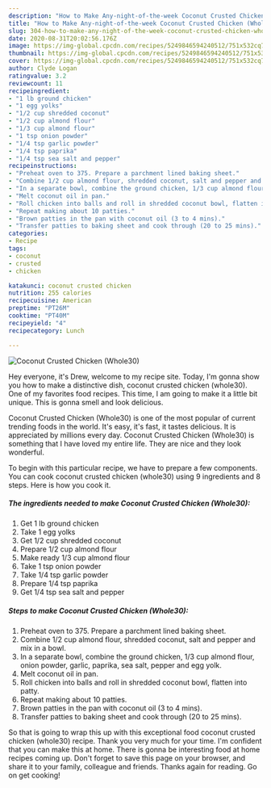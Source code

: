 ```yaml
---
description: "How to Make Any-night-of-the-week Coconut Crusted Chicken (Whole30)"
title: "How to Make Any-night-of-the-week Coconut Crusted Chicken (Whole30)"
slug: 304-how-to-make-any-night-of-the-week-coconut-crusted-chicken-whole30
date: 2020-08-31T20:02:56.176Z
image: https://img-global.cpcdn.com/recipes/5249846594240512/751x532cq70/coconut-crusted-chicken-whole30-recipe-main-photo.jpg
thumbnail: https://img-global.cpcdn.com/recipes/5249846594240512/751x532cq70/coconut-crusted-chicken-whole30-recipe-main-photo.jpg
cover: https://img-global.cpcdn.com/recipes/5249846594240512/751x532cq70/coconut-crusted-chicken-whole30-recipe-main-photo.jpg
author: Clyde Logan
ratingvalue: 3.2
reviewcount: 11
recipeingredient:
- "1 lb ground chicken"
- "1 egg yolks"
- "1/2 cup shredded coconut"
- "1/2 cup almond flour"
- "1/3 cup almond flour"
- "1 tsp onion powder"
- "1/4 tsp garlic powder"
- "1/4 tsp paprika"
- "1/4 tsp sea salt and pepper"
recipeinstructions:
- "Preheat oven to 375. Prepare a parchment lined baking sheet."
- "Combine 1/2 cup almond flour, shredded coconut, salt and pepper and mix in a bowl."
- "In a separate bowl, combine the ground chicken, 1/3 cup almond flour, onion powder, garlic, paprika, sea salt, pepper and egg yolk."
- "Melt coconut oil in pan."
- "Roll chicken into balls and roll in shredded coconut bowl, flatten into patty."
- "Repeat making about 10 patties."
- "Brown patties in the pan with coconut oil (3 to 4 mins)."
- "Transfer patties to baking sheet and cook through (20 to 25 mins)."
categories:
- Recipe
tags:
- coconut
- crusted
- chicken

katakunci: coconut crusted chicken 
nutrition: 255 calories
recipecuisine: American
preptime: "PT26M"
cooktime: "PT40M"
recipeyield: "4"
recipecategory: Lunch

---
```



![Coconut Crusted Chicken (Whole30)](https://img-global.cpcdn.com/recipes/5249846594240512/751x532cq70/coconut-crusted-chicken-whole30-recipe-main-photo.jpg)

Hey everyone, it's Drew, welcome to my recipe site. Today, I'm gonna show you how to make a distinctive dish, coconut crusted chicken (whole30). One of my favorites food recipes. This time, I am going to make it a little bit unique. This is gonna smell and look delicious.

Coconut Crusted Chicken (Whole30) is one of the most popular of current trending foods in the world. It's easy, it's fast, it tastes delicious. It is appreciated by millions every day. Coconut Crusted Chicken (Whole30) is something that I have loved my entire life. They are nice and they look wonderful.




To begin with this particular recipe, we have to prepare a few components. You can cook coconut crusted chicken (whole30) using 9 ingredients and 8 steps. Here is how you cook it.

##### The ingredients needed to make Coconut Crusted Chicken (Whole30):

1. Get 1 lb ground chicken
1. Take 1 egg yolks
1. Get 1/2 cup shredded coconut
1. Prepare 1/2 cup almond flour
1. Make ready 1/3 cup almond flour
1. Take 1 tsp onion powder
1. Take 1/4 tsp garlic powder
1. Prepare 1/4 tsp paprika
1. Get 1/4 tsp sea salt and pepper




##### Steps to make Coconut Crusted Chicken (Whole30):

1. Preheat oven to 375. Prepare a parchment lined baking sheet.
1. Combine 1/2 cup almond flour, shredded coconut, salt and pepper and mix in a bowl.
1. In a separate bowl, combine the ground chicken, 1/3 cup almond flour, onion powder, garlic, paprika, sea salt, pepper and egg yolk.
1. Melt coconut oil in pan.
1. Roll chicken into balls and roll in shredded coconut bowl, flatten into patty.
1. Repeat making about 10 patties.
1. Brown patties in the pan with coconut oil (3 to 4 mins).
1. Transfer patties to baking sheet and cook through (20 to 25 mins).




So that is going to wrap this up with this exceptional food coconut crusted chicken (whole30) recipe. Thank you very much for your time. I'm confident that you can make this at home. There is gonna be interesting food at home recipes coming up. Don't forget to save this page on your browser, and share it to your family, colleague and friends. Thanks again for reading. Go on get cooking!
